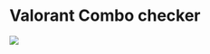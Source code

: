 # Valorant Combo checker
![](https://cdn.discordapp.com/attachments/1009542059440480496/1009785188491989142/unknown.png)
